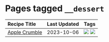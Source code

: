 # Pages tagged `__dessert`

|Recipe Title|Last Updated|Tags
|:---|:---|:---|
|[Apple Crumble](../recipes/applecrumble.md)|2023-10-06|[![](https://img.shields.io/badge/tag-__dessert-4e6ea)](../tags/__dessert.md) [![](https://img.shields.io/badge/tag-stovetop-28ab17)](../tags/stovetop.md)|